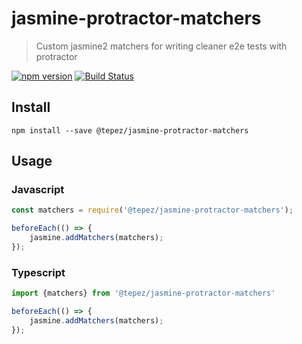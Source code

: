 # jasmine-protractor-matchers
> Custom jasmine2 matchers for writing cleaner e2e tests with protractor


[![npm version](https://badge.fury.io/js/%40tepez%2Fjasmine-protractor-matchers.svg)](https://badge.fury.io/js/%40tepez%2Fjasmine-protractor-matchers)
[![Build Status](https://secure.travis-ci.org/tepez/jasmine-protractor-matchers.svg?branch=master)](http://travis-ci.org/tepez/jasmine-protractor-matchers)

## Install

```
npm install --save @tepez/jasmine-protractor-matchers
```

## Usage

### Javascript
```js
const matchers = require('@tepez/jasmine-protractor-matchers');

beforeEach(() => {
    jasmine.addMatchers(matchers);
});
```

### Typescript

```typescript
import {matchers} from '@tepez/jasmine-protractor-matchers'

beforeEach(() => {
    jasmine.addMatchers(matchers);
});
```